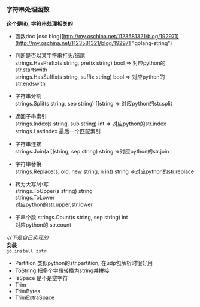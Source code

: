 ### 字符串处理函数 ###
**这个是lib, 字符串处理相关的**  

- 函数doc [osc blog][http://my.oschina.net/1123581321/blog/192971](http://my.oschina.net/1123581321/blog/192971 "golang-string")  

- 判断是否以某字符串打头/结尾  
strings.HasPrefix(s string, prefix string) bool => 对应python的str.startswith   
strings.HasSuffix(s string, suffix string) bool => 对应python的str.endswith

- 字符串分割  
strings.Split(s string, sep string) []string => 对应python的str.split

- 返回子串索引  
strings.Index(s string, sub string) int => 对应python的str.index  
strings.LastIndex 最后一个匹配索引

- 字符串连接  
strings.Join(a []string, sep string) string =>对应python的str.join

- 字符串替换  
strings.Replace(s, old, new string, n int) string =>对应python的str.replace

- 转为大写/小写  
strings.ToUpper(s string) string  
strings.ToLower  
对应python的str.upper,str.lower
- 子串个数
strings.Count(s string, sep string) int  
对应python的 str.count

*以下是自己实现的*  
**安装**  
`go install zstr`  

- Partition  类似python的str.partition, 在udp包解析时很好用
- ToString   把多个字段转换为string并拼接
- IsSpace    是不是空字符
- Trim
- TrimBytes
- TrimExtraSpace